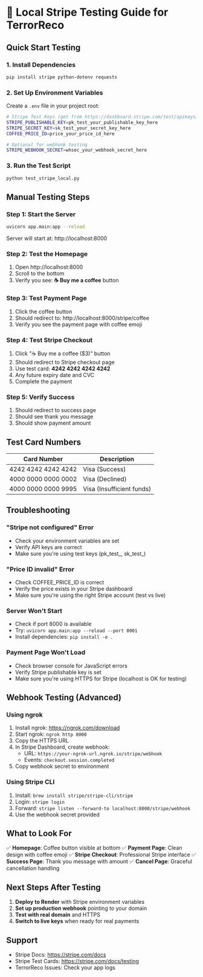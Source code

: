 # 🧪 Local Stripe Testing Guide for TerrorReco

## Quick Start Testing

### 1. Install Dependencies
```bash
pip install stripe python-dotenv requests
```

### 2. Set Up Environment Variables
Create a `.env` file in your project root:
```bash
# Stripe Test Keys (get from https://dashboard.stripe.com/test/apikeys)
STRIPE_PUBLISHABLE_KEY=pk_test_your_publishable_key_here
STRIPE_SECRET_KEY=sk_test_your_secret_key_here
COFFEE_PRICE_ID=price_your_price_id_here

# Optional for webhook testing
STRIPE_WEBHOOK_SECRET=whsec_your_webhook_secret_here
```

### 3. Run the Test Script
```bash
python test_stripe_local.py
```

## Manual Testing Steps

### Step 1: Start the Server
```bash
uvicorn app.main:app --reload
```
Server will start at: http://localhost:8000

### Step 2: Test the Homepage
1. Open http://localhost:8000
2. Scroll to the bottom
3. Verify you see: **☕ Buy me a coffee** button

### Step 3: Test Payment Page
1. Click the coffee button
2. Should redirect to: http://localhost:8000/stripe/coffee
3. Verify you see the payment page with coffee emoji

### Step 4: Test Stripe Checkout
1. Click "☕ Buy me a coffee ($3)" button
2. Should redirect to Stripe checkout page
3. Use test card: **4242 4242 4242 4242**
4. Any future expiry date and CVC
5. Complete the payment

### Step 5: Verify Success
1. Should redirect to success page
2. Should see thank you message
3. Should show payment amount

## Test Card Numbers

| Card Number | Description |
|-------------|-------------|
| 4242 4242 4242 4242 | Visa (Success) |
| 4000 0000 0000 0002 | Visa (Declined) |
| 4000 0000 0000 9995 | Visa (Insufficient funds) |

## Troubleshooting

### "Stripe not configured" Error
- Check your environment variables are set
- Verify API keys are correct
- Make sure you're using test keys (pk_test_, sk_test_)

### "Price ID invalid" Error
- Check COFFEE_PRICE_ID is correct
- Verify the price exists in your Stripe dashboard
- Make sure you're using the right Stripe account (test vs live)

### Server Won't Start
- Check if port 8000 is available
- Try: `uvicorn app.main:app --reload --port 8001`
- Install dependencies: `pip install -e .`

### Payment Page Won't Load
- Check browser console for JavaScript errors
- Verify Stripe publishable key is set
- Make sure you're using HTTPS for Stripe (localhost is OK for testing)

## Webhook Testing (Advanced)

### Using ngrok
1. Install ngrok: https://ngrok.com/download
2. Start ngrok: `ngrok http 8000`
3. Copy the HTTPS URL
4. In Stripe Dashboard, create webhook:
   - URL: `https://your-ngrok-url.ngrok.io/stripe/webhook`
   - Events: `checkout.session.completed`
5. Copy webhook secret to environment

### Using Stripe CLI
1. Install: `brew install stripe/stripe-cli/stripe`
2. Login: `stripe login`
3. Forward: `stripe listen --forward-to localhost:8000/stripe/webhook`
4. Use the webhook secret provided

## What to Look For

✅ **Homepage**: Coffee button visible at bottom
✅ **Payment Page**: Clean design with coffee emoji
✅ **Stripe Checkout**: Professional Stripe interface
✅ **Success Page**: Thank you message with amount
✅ **Cancel Page**: Graceful cancellation handling

## Next Steps After Testing

1. **Deploy to Render** with Stripe environment variables
2. **Set up production webhook** pointing to your domain
3. **Test with real domain** and HTTPS
4. **Switch to live keys** when ready for real payments

## Support

- Stripe Docs: https://stripe.com/docs
- Stripe Test Cards: https://stripe.com/docs/testing
- TerrorReco Issues: Check your app logs
